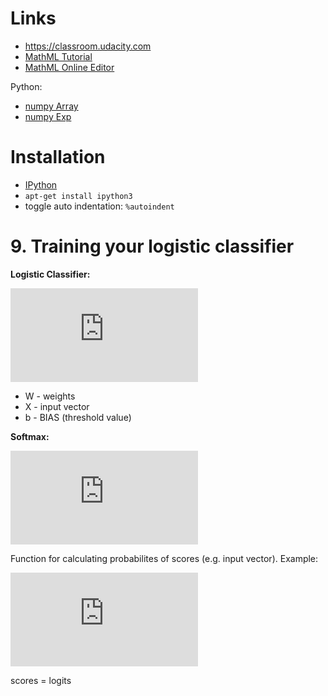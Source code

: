 # Links

* https://classroom.udacity.com
* [MathML Tutorial](http://www.math-it.org/Publikationen/MathML_de.html)
* [MathML Online Editor](https://www.tutorialspoint.com/mathml/try_mathml.php)

Python:

* [numpy Array](https://docs.scipy.org/doc/numpy/reference/generated/numpy.array.html)
* [numpy Exp](https://docs.scipy.org/doc/numpy/reference/generated/numpy.exp.html)

# Installation

* [IPython](https://wiki.ubuntuusers.de/Archiv/IPython/)
* `apt-get install ipython3`
* toggle auto indentation: `%autoindent`

# 9. Training your logistic classifier

**Logistic Classifier:**

![equation](http://www.sciweavers.org/tex2img.php?eq=W%20X%20%2B%20b%20%3D%20y&bc=White&fc=Black&im=jpg&fs=12&ff=arev&edit=0)

* W - weights
* X - input vector
* b - BIAS (threshold value)

**Softmax:**

![equation](http://www.sciweavers.org/tex2img.php?eq=S%20%5Cbig%28y_i%5Cbig%29%20%3D%20%20%5Cfrac%7Be%5E%7By_i%7D%7D%7B%20%5Csum_j%20e%5E%7By_j%7D%20%7D&bc=White&fc=Black&im=jpg&fs=12&ff=arev&edit=0)

Function for calculating probabilites of scores (e.g. input vector).
Example:

![equation](http://www.sciweavers.org/tex2img.php?eq=y%20%5Cbegin%7Bbmatrix%7D2.0%20%5Crightarrow%20p%20%3D%200.7%5C%5C1.0%20%5Crightarrow%20p%20%3D%200.2%20%5C%5C0.1%20%5Crightarrow%20p%20%3D%200.1&bc=White&fc=Black&im=jpg&fs=12&ff=arev&edit=0)

scores = logits
